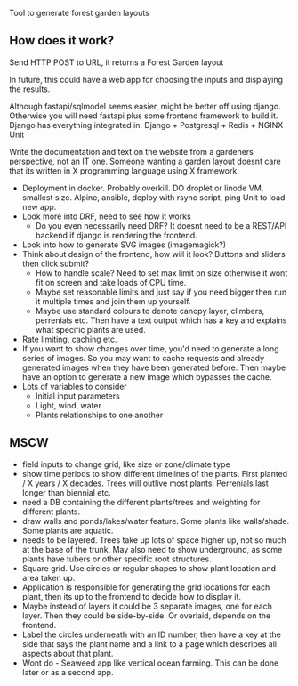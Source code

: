 Tool to generate forest garden layouts

## How does it work?

Send HTTP POST to URL, it returns a Forest Garden layout

In future, this could have a web app for choosing the inputs and displaying the results.

Although fastapi/sqlmodel seems easier, might be better off using django. Otherwise you will need fastapi plus some frontend framework to build it. Django has everything integrated in.
Django + Postgresql + Redis + NGINX Unit

Write the documentation and text on the website from a gardeners perspective, not an IT one. Someone wanting a garden layout doesnt care that its written in X programming language using X framework.

- Deployment in docker. Probably overkill. DO droplet or linode VM, smallest size. Alpine, ansible, deploy with rsync script, ping Unit to load new app.
- Look more into DRF, need to see how it works
    - Do you even necessarily need DRF? It doesnt need to be a REST/API backend if django is rendering the frontend.
- Look into how to generate SVG images (imagemagick?)
- Think about design of the frontend, how will it look? Buttons and sliders then click submit?
    - How to handle scale? Need to set max limit on size otherwise it wont fit on screen and take loads of CPU time.
    - Maybe set reasonable limits and just say if you need bigger then run it multiple times and join them up yourself.
    - Maybe use standard colours to denote canopy layer, climbers, perrenials etc. Then have a text output which has a key and explains what specific plants are used.
- Rate limiting, caching etc.
- If you want to show changes over time, you'd need to generate a long series of images. So you may want to cache requests and already generated images when they have been generated before. Then maybe have an option to generate a new image which bypasses the cache.
- Lots of variables to consider
    - Initial input parameters
    - Light, wind, water
    - Plants relationships to one another

## MSCW

- field inputs to change grid, like size or zone/climate type
- show time periods to show different timelines of the plants. First planted / X years / X decades. Trees will outlive most plants. Perrenials last longer than biennial etc.
- need a DB containing the different plants/trees and weighting for different plants.
- draw walls and ponds/lakes/water feature. Some plants like walls/shade. Some plants are aquatic.
- needs to be layered. Trees take up lots of space higher up, not so much at the base of the trunk. May also need to show underground, as some plants have tubers or other specific root structures.
- Square grid. Use circles or regular shapes to show plant location and area taken up.
- Application is responsible for generating the grid locations for each plant, then its up to the frontend to decide how to display it.
- Maybe instead of layers it could be 3 separate images, one for each layer. Then they could be side-by-side. Or overlaid, depends on the frontend.
- Label the circles underneath with an ID number, then have a key at the side that says the plant name and a link to a page which describes all aspects about that plant.
- Wont do - Seaweed app like vertical ocean farming. This can be done later or as a second app.

